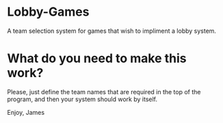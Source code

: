 # Lobby-Games
A team selection system for games that wish to impliment a lobby system.

# What do you need to make this work?
Please, just define the team names that are required in the top of the program, and then your system should work by itself.

Enjoy, James

